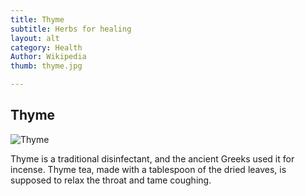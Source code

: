 ```yaml
---
title: Thyme
subtitle: Herbs for healing
layout: alt
category: Health
Author: Wikipedia
thumb: thyme.jpg

---
```


## Thyme

![Thyme]({{site.baseurl}}/img/health/thyme.jpg)

Thyme is a traditional disinfectant, and the ancient Greeks used it for incense. Thyme tea, made with a tablespoon of the dried leaves, is supposed to relax the throat and tame coughing.
